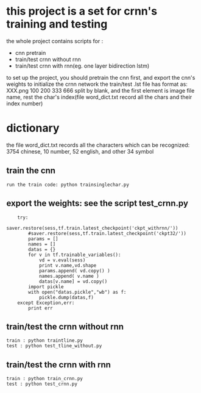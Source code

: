 # this project is a set for crnn's training and testing
the whole project contains scripts for :
* cnn pretrain
* train/test crnn without rnn
* train/test crnn with rnn(eg. one layer bidirection lstm)

to set up the project, you should pretrain the cnn first, and export the cnn's weights to initialize the crnn network
the train/test .lst file has format as:
XXX.png 100 200 333 666
split by blank, and the first element is image file name, rest the char's index(file word_dict.txt record all the chars and their index number)

# dictionary
the file word_dict.txt records all the characters which can be recognized: 3754 chinese, 10 number, 52 english, and other 34 symbol

## train the cnn
	run the train code: python trainsinglechar.py

## export the weights: see the script test_crnn.py 
		try:
            saver.restore(sess,tf.train.latest_checkpoint('ckpt_withrnn/'))
            #saver.restore(sess,tf.train.latest_checkpoint('ckpt32/'))
            params = []
            names = []
            datas = {}
            for v in tf.trainable_variables():
                vd = v.eval(sess)
                print v.name,vd.shape
                params.append( vd.copy() )
                names.append( v.name )
                datas[v.name] = vd.copy()
            import pickle
            with open("datas.pickle","wb") as f:
                pickle.dump(datas,f)
        except Exception,err:
            print err

## train/test the crnn without rnn
	train : python traintline.py
	test : python test_tline_without.py

## train/test the crnn with rnn
	train : python train_crnn.py
	test : python test_crnn.py
